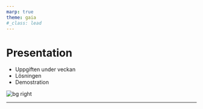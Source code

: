 ```yaml
---
marp: true
theme: gaia
#_class: lead
---
```


# Presentation 

* Uppgiften under veckan 
* Lösningen
* Demostration

![bg right](https://i.ytimg.com/vi/HgCMXP0nx74/maxresdefault.jpg)

---
